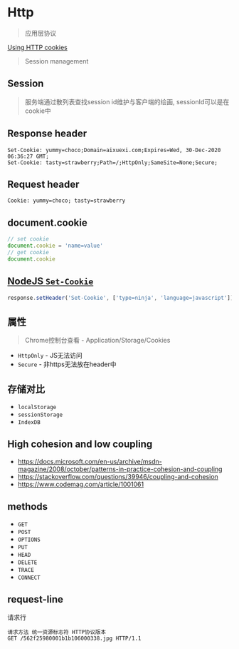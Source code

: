 # Http
> 应用层协议

[Using HTTP cookies](https://developer.mozilla.org/en-US/docs/Web/HTTP/Cookies)
> Session management

## Session
> 服务端通过散列表查找session id维护与客户端的绘画, sessionId可以是在cookie中

## Response header

```
Set-Cookie: yummy=choco;Domain=aixuexi.com;Expires=Wed, 30-Dec-2020 06:36:27 GMT;
Set-Cookie: tasty=strawberry;Path=/;HttpOnly;SameSite=None;Secure;
```

## Request header

```
Cookie: yummy=choco; tasty=strawberry
```

## document.cookie

```javascript
// set cookie
document.cookie = 'name=value'
// get cookie
document.cookie
```

## [NodeJS `Set-Cookie`](https://nodejs.org/dist/latest-v8.x/docs/api/http.html#http_response_setheader_name_value)

```javascript
response.setHeader('Set-Cookie', ['type=ninja', 'language=javascript'])
```

## 属性
> Chrome控制台查看 - Application/Storage/Cookies

- `HttpOnly` - JS无法访问
- `Secure` - 非https无法放在header中

## 存储对比

- `localStorage`
- `sessionStorage`
- `IndexDB`

## High cohesion and low coupling

- https://docs.microsoft.com/en-us/archive/msdn-magazine/2008/october/patterns-in-practice-cohesion-and-coupling
- https://stackoverflow.com/questions/39946/coupling-and-cohesion
- https://www.codemag.com/article/1001061

## methods

- `GET`
- `POST`
- `OPTIONS`
- `PUT`
- `HEAD`
- `DELETE`
- `TRACE`
- `CONNECT`

## request-line
请求行

```
请求方法 统一资源标志符 HTTP协议版本
GET /562f25980001b1b106000338.jpg HTTP/1.1
```

